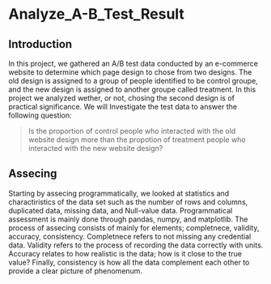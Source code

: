# Analyze_A-B_Test_Result

## Introduction
In this project, we gathered an A/B test data conducted by an e-commerce website to determine which page design to chose from two designs. The old design is assigned to a group of people identified to be control groupe, and the new design is assigned to another groupe called treatment. In this project we analyzed wether, or not, chosing the second design is of practical significance.
We will Investigate the test data to answer the following question:

> Is the proportion of control people who interacted with the old website design more than the propotion of treatment people who interacted with the new website design?

## Assecing
Starting by assecing programmatically, we looked at statistics and charactiristics of the data set such as the number
of rows and columns, duplicated data, missing data, and Null-value data. Programmatical assessment is mainly done through pandas, numpy, and matplotlib. The process of assecing consists of mainly for elements; completnece, validity, accuracy, consistency. Completnece refers to not missing any credential data. Validity refers to the process of recording the data correctly with units. Accuracy relates to how realistic is the data; how is it close to the true value? Finally, consistency is how all the data complement each other to provide a clear picture of phenomenum. 
